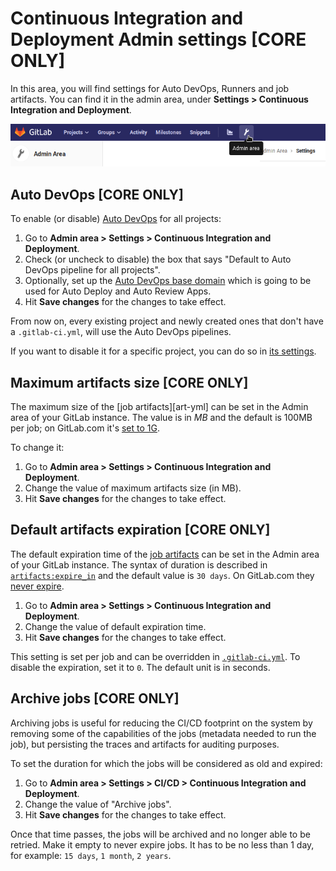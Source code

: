 # Continuous Integration and Deployment Admin settings **[CORE ONLY]**

In this area, you will find settings for Auto DevOps, Runners and job artifacts.
You can find it in the admin area, under **Settings > Continuous Integration and Deployment**.

![Admin area settings button](../img/admin_area_settings_button.png)

## Auto DevOps **[CORE ONLY]**

To enable (or disable) [Auto DevOps](../../../topics/autodevops/index.md)
for all projects:

1. Go to **Admin area > Settings > Continuous Integration and Deployment**.
1. Check (or uncheck to disable) the box that says "Default to Auto DevOps pipeline for all projects".
1. Optionally, set up the [Auto DevOps base domain](../../../topics/autodevops/index.md#auto-devops-base-domain)
   which is going to be used for Auto Deploy and Auto Review Apps.
1. Hit **Save changes** for the changes to take effect.

From now on, every existing project and newly created ones that don't have a
`.gitlab-ci.yml`, will use the Auto DevOps pipelines.

If you want to disable it for a specific project, you can do so in
[its settings](../../../topics/autodevops/index.md##enablingdisabling-auto-devops).

## Maximum artifacts size **[CORE ONLY]**

The maximum size of the [job artifacts][art-yml] can be set in the Admin area
of your GitLab instance. The value is in *MB* and the default is 100MB per job;
on GitLab.com it's [set to 1G](../../gitlab_com/index.md#gitlab-cicd).

To change it:

1. Go to **Admin area > Settings > Continuous Integration and Deployment**.
1. Change the value of maximum artifacts size (in MB).
1. Hit **Save changes** for the changes to take effect.

## Default artifacts expiration **[CORE ONLY]**

The default expiration time of the [job artifacts](../../../administration/job_artifacts.md)
can be set in the Admin area of your GitLab instance. The syntax of duration is
described in [`artifacts:expire_in`](../../../ci/yaml/README.md#artifactsexpire_in)
and the default value is `30 days`. On GitLab.com they
[never expire](../../gitlab_com/index.md#gitlab-cicd).

1. Go to **Admin area > Settings > Continuous Integration and Deployment**.
1. Change the value of default expiration time.
1. Hit **Save changes** for the changes to take effect.

This setting is set per job and can be overridden in
[`.gitlab-ci.yml`](../../../ci/yaml/README.md#artifactsexpire_in).
To disable the expiration, set it to `0`. The default unit is in seconds.

## Archive jobs **[CORE ONLY]**

Archiving jobs is useful for reducing the CI/CD footprint on the system by
removing some of the capabilities of the jobs (metadata needed to run the job),
but persisting the traces and artifacts for auditing purposes.

To set the duration for which the jobs will be considered as old and expired:

1. Go to **Admin area > Settings > CI/CD > Continuous Integration and Deployment**.
1. Change the value of "Archive jobs".
1. Hit **Save changes** for the changes to take effect.

Once that time passes, the jobs will be archived and no longer able to be
retried. Make it empty to never expire jobs. It has to be no less than 1 day,
for example: <code>15 days</code>, <code>1 month</code>, <code>2 years</code>.
